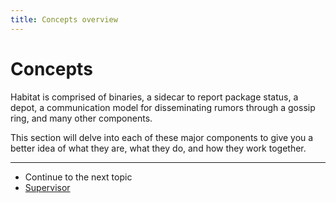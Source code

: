 ```yaml
---
title: Concepts overview
---
```


# Concepts
Habitat is comprised of binaries, a sidecar to report package status, a depot, a communication model for disseminating rumors through a gossip ring, and many other components.

This section will delve into each of these major components to give you a better idea of what they are, what they do, and how they work together.

<hr>
<ul class="main-content--link-nav">
  <li>Continue to the next topic</li>
  <li><a href="/docs/concepts-supervisor">Supervisor</a></li>
</ul>
